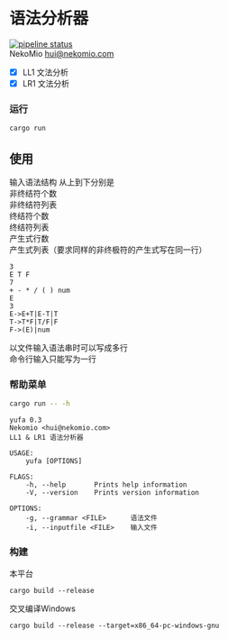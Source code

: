 # 语法分析器
[![pipeline status](https://gitlab.com/NekoMio/yufa/badges/master/pipeline.svg)](https://gitlab.com/NekoMio/yufa/-/commits/master)  
NekoMio <hui@nekomio.com>

- [x] LL1 文法分析
- [x] LR1 文法分析

### 运行
```bash
cargo run
```

## 使用
输入语法结构
从上到下分别是  
非终结符个数  
非终结符列表  
终结符个数  
终结符列表  
产生式行数  
产生式列表（要求同样的非终极符的产生式写在同一行）
```text
3
E T F
7
+ - * / ( ) num
E
3
E->E+T|E-T|T
T->T*F|T/F|F
F->(E)|num
```
以文件输入语法串时可以写成多行  
命令行输入只能写为一行


### 帮助菜单
```bash
cargo run -- -h
```
```
yufa 0.3
Nekomio <hui@nekomio.com>
LL1 & LR1 语法分析器

USAGE:
    yufa [OPTIONS]

FLAGS:
    -h, --help       Prints help information
    -V, --version    Prints version information

OPTIONS:
    -g, --grammar <FILE>      语法文件
    -i, --inputfile <FILE>    输入文件
```

### 构建
本平台
```
cargo build --release
```
交叉编译Windows
```
cargo build --release --target=x86_64-pc-windows-gnu
```


